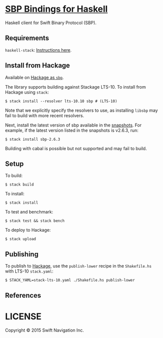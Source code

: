 # [SBP Bindings for Haskell][1]

Haskell client for Swift Binary Protocol (SBP).

## Requirements

`haskell-stack`: [Instructions here](https://github.com/commercialhaskell/stack/blob/master/doc/install_and_upgrade.md).

## Install from Hackage

Available on [Hackage as `sbp`](http://hackage.haskell.org/package/sbp).

The library supports building against Stackage LTS-10. To install from Hackage using `stack`:

    $ stack install --resolver lts-10.10 sbp # (LTS-10)
    
Note that we explicitly specify the resolvers to use, as installing `libsbp` may fail to build with more recent resolvers.    
    
Next, install the latest version of sbp available in the [snapshots](https://www.stackage.org/package/sbp/snapshots). For example, if the latest version listed in the snapshots is v2.6.3, run:
    
    $ stack install sbp-2.6.3

Building with cabal is possible but not supported and may fail to build.

## Setup

To build:

    $ stack build

To install:

    $ stack install

To test and benchmark:

    $ stack test && stack bench

To deploy to Hackage:

    $ stack upload

## Publishing

To publish to [Hackage](http://hackage.haskell.org/package/sbp), use the
`publish-lower` recipe in the `Shakefile.hs` with LTS-10 `stack.yaml`:

    $ STACK_YAML=stack-lts-10.yaml ./Shakefile.hs publish-lower

## References

# LICENSE

Copyright © 2015 Swift Navigation Inc.

[1]: https://github.com/swift-nav/libsbp/tree/master/haskell
